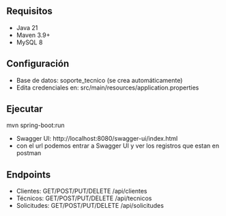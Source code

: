 
## Requisitos
- Java 21
- Maven 3.9+
- MySQL 8

## Configuración
- Base de datos: soporte_tecnico (se crea automáticamente)
- Edita credenciales en: src/main/resources/application.properties

## Ejecutar
mvn spring-boot:run

- Swagger UI: http://localhost:8080/swagger-ui/index.html
- con el url podemos entrar a Swagger UI y ver los registros que estan en postman

## Endpoints
- Clientes: GET/POST/PUT/DELETE /api/clientes
- Técnicos: GET/POST/PUT/DELETE /api/tecnicos
- Solicitudes: GET/POST/PUT/DELETE /api/solicitudes



